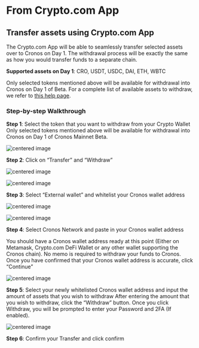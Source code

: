 # From Crypto.com App

## Transfer assets using Crypto.com App

The Crypto.com App will be able to seamlessly transfer selected assets over to Cronos on Day 1. The withdrawal process will be exactly the same as how you would transfer funds to a separate chain.

**Supported assets on Day 1**: CRO, USDT, USDC, DAI, ETH, WBTC

Only selected tokens mentioned above will be available for withdrawal into Cronos on Day 1 of Beta. For a complete list of available assets to withdraw, we refer to [this help page](https://help.crypto.com/en/articles/5978017-what-should-i-know-about-cryptocurrency-deposits-and-withdrawals).

### Step-by-step Walkthrough

**Step 1**: Select the token that you want to withdraw from your Crypto Wallet Only selected tokens mentioned above will be available for withdrawal into Cronos on Day 1 of Cronos Mainnet Beta.

![centered image](../assets/cdcapp1.png)

**Step 2**: Click on “Transfer” and “Withdraw”

![centered image](../assets/cdcapp2-1.png)

![centered image](../assets/cdcapp2-2.png)

**Step 3**: Select “External wallet” and whitelist your Cronos wallet address

![centered image](../assets/cdcapp3-1.png)

![centered image](../assets/cdcapp3-2.png)

**Step 4**: Select Cronos Network and paste in your Cronos wallet address

You should have a Cronos wallet address ready at this point (Either on Metamask, Crypto.com DeFi Wallet or any other wallet supporting the Cronos chain). No memo is required to withdraw your funds to Cronos. Once you have confirmed that your Cronos wallet address is accurate, click “Continue”

![centered image](../assets/cdcapp4.png)

**Step 5**: Select your newly whitelisted Cronos wallet address and input the amount of assets that you wish to withdraw After entering the amount that you wish to withdraw, click the “Withdraw” button. Once you click Withdraw, you will be prompted to enter your Password and 2FA (If enabled).

![centered image](../assets/cdcapp5.png)

**Step 6**: Confirm your Transfer and click confirm
